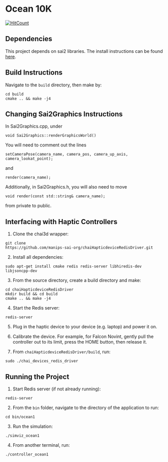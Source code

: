 # Ocean 10K

[![HitCount](https://hits.dwyl.com/zohan638/CS225A-Project.svg?style=flat-square)](http://hits.dwyl.com/zohan638/CS225A-Project)


## Dependencies
This project depends on sai2 libraries. The install instructions can be found
[here](https://github.com/manips-sai-org/OpenSai).


## Build Instructions
Navigate to the `build` directory, then make by:
```
cd build
cmake .. && make -j4
```

## Changing Sai2Graphics Instructions
In Sai2Graphics.cpp, under 
```
void Sai2Graphics::renderGraphicsWorld()
```
You will need to comment out the lines 
```
setCameraPose(camera_name, camera_pos, camera_up_axis, camera_lookat_point);
```
and
```
render(camera_name);
```
Additionally, in Sai2Graphics.h, you will also need to move
```
void render(const std::string& camera_name);
```
from private to public.


## Interfacing with Haptic Controllers

1. Clone the chai3d wrapper:
```
git clone
https://github.com/manips-sai-org/chaiHapticdeviceRedisDriver.git
```

2. Install all dependencies:
```
sudo apt-get install cmake redis redis-server libhiredis-dev libjsoncpp-dev
```

3. From the source directory, create a build directory and make:
```
cd chaiHapticdeviceRedisDriver
mkdir build && cd build
cmake .. && make -j4
```

4. Start the Redis server:
```
redis-server
```

5. Plug in the haptic device to your device (e.g. laptop) and power it on.

6. Calibrate the device. For example, for Falcon Novint, gently pull the
controller out to its limit, press the HOME button, then release it.

7. From `chaiHapticdeviceRedisDriver/build`, run:
```
sudo ./chai_devices_redis_driver
```


## Running the Project
1. Start Redis server (if not already running):
```
redis-server
```

2. From the `bin` folder, navigate to the directory of the application to run:
```
cd bin/ocean1
```

3. Run the simulation:
```
./simviz_ocean1
```
4. From another terminal, run:
```
./controller_ocean1
```
